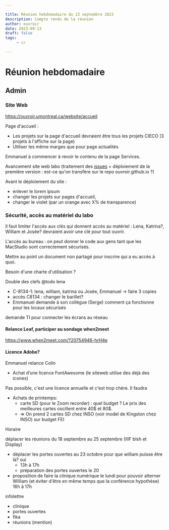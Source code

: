 ```yaml
---

title: Réunion hebdomadaire du 13 septembre 2023
description: Compte rendu de la réunion
author: ouvroir
date: 2023-09-13
draft: false
tags:
     - cr

---
```


# Réunion hebdomadaire

## Admin

### Site Web

https://ouvroir.umontreal.ca/website/accueil

Page d'accueil :
- Les projets sur la page d'accueil devraient être tous les projets CIECO (3 projets à l'affiche sur la page)
- Utiliser les même marges que pour page actualités

Emmanuel à commencer à revoir le contenu de la page Services.

Avancement site web labo (traitement des [issues](https://github.com/ouvroir/website/issues) + déploiement de la première version : est-ce qu'on transfère sur le repo ouvroir.github.io ?) 

Avant le déploiement du site :
- enlever le lorem ipsum
- changer les projets sur pages d'accueil,
- changer le violet (par un orange avec X% de transparence)



### Sécurité, accès au matériel du labo

Il faut limiter l'accès aux clés qui donnent accès au matériel : Lena, Katrina?, William et Josée? devraient avoir une clé pour tout ouvrir.

L'accès au bureau : on peut donner le code aux gens tant que les MacStudio sont correctement sécurisés.

Mettre au point un document non partagé pour inscrire qui a eu accès à quoi.

Besoin d'une charte d'utilisation ?

Double des clefs @todo lena
- C-8134-1: lena, william, katrina ou Josée, Emmanuel → faire 3 copies
- accès C8134 : changer le barillet?
- Emmanuel demande à son collègue (Serge) comment ça fonctionne pour les locaux sécurisés

demande TI pour connecter les écrans au réseau

#### Relance Leaf, participer au sondage when2meet 
https://www.when2meet.com/?20754946-hrH4e


#### Licence Adobe?

Emmanuel relance Colin


- Achat d’une licence FontAwesome (le siteweb utilise des déjà des icones)

Pas possible, c'est une licence annuelle et c'est trop chère. Il faudra

- Achats de printemps:
    - carte SD (pour le Zoom recorder) : quel budget ? Le prix des meilleures cartes oscillent entre 40$ et 80$.
    - => On prend 2 cartes SD chez INSO (voir model de Kingston chez INSO) sur budget FEI


Horaire

déplacer les réunions du 18 septembre au 25 septembre (IIIF blsh et Display)

- déplacer les portes ouvertes au 23 octobre pour que william puisse être là? oui
    - 13h à 17h
    - préparation des portes ouvertes le 20 
- proposition de faire la clinique numérique le lundi pour pouvoir alterner William (et éviter d'être en même temps que la conférence hypothèse) 16h à 17h

infolettre
- clinique
- portes ouvertes
- fika
- réunions (mention) 